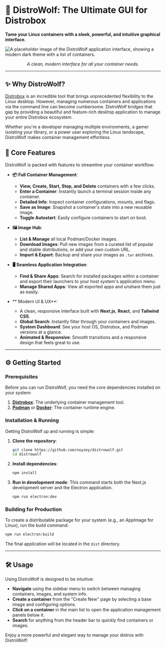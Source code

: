 
# 🐺 DistroWolf: The Ultimate GUI for Distrobox

**Tame your Linux containers with a sleek, powerful, and intuitive graphical interface.**

![A placeholder image of the DistroWolf application interface, showing a modern dark theme with a list of containers.](https://picsum.photos/800/450)
*<p align="center">A clean, modern interface for all your container needs.</p>*

---

## ✨ Why DistroWolf?

[Distrobox](https://distrobox.it/) is an incredible tool that brings unprecedented flexibility to the Linux desktop. However, managing numerous containers and applications via the command line can become cumbersome. DistroWolf bridges that gap by providing a beautiful and feature-rich desktop application to manage your entire Distrobox ecosystem.

Whether you're a developer managing multiple environments, a gamer isolating your library, or a power user exploring the Linux landscape, DistroWolf makes container management effortless.

## 🚀 Core Features

DistroWolf is packed with features to streamline your container workflow:

- **📦 Full Container Management**:
  - **View, Create, Start, Stop, and Delete** containers with a few clicks.
  - **Enter a Container**: Instantly launch a terminal session inside any container.
  - **Detailed Info**: Inspect container configurations, mounts, and flags.
  - **Save as Image**: Snapshot a container's state into a new reusable image.
  - **Toggle Autostart**: Easily configure containers to start on boot.

- **🖼️ Image Hub**:
  - **List & Manage** all local Podman/Docker images.
  - **Download Images**: Pull new images from a curated list of popular and stable distributions, or add your own custom URL.
  - **Import & Export**: Backup and share your images as `.tar` archives.

- **🖥️ Seamless Application Integration**:
  - **Find & Share Apps**: Search for installed packages within a container and export their launchers to your host system's application menu.
  - **Manage Shared Apps**: View all exported apps and unshare them just as easily.

- ** Modern UI & UX**:
  - A clean, responsive interface built with **Next.js**, **React**, and **Tailwind CSS**.
  - **Global Search**: Instantly filter through your containers and images.
  - **System Dashboard**: See your host OS, Distrobox, and Podman versions at a glance.
  - **Animated & Responsive**: Smooth transitions and a responsive design that feels great to use.

---

## ⚙️ Getting Started

### Prerequisites

Before you can run DistroWolf, you need the core dependencies installed on your system:

1.  **[Distrobox](https://distrobox.it/usage/installation/)**: The underlying container management tool.
2.  **[Podman](https://podman.io/docs/installation)** or **[Docker](https://docs.docker.com/engine/install/)**: The container runtime engine.

### Installation & Running

Getting DistroWolf up and running is simple:

1.  **Clone the repository**:
    ```bash
    git clone https://github.com/noyzey/distrowolf.git
    cd distrowolf
    ```

2.  **Install dependencies**:
    ```bash
    npm install
    ```

3.  **Run in development mode**:
    This command starts both the Next.js development server and the Electron application.
    ```bash
    npm run electron:dev
    ```

### Building for Production

To create a distributable package for your system (e.g., an AppImage for Linux), run the build command:

```bash
npm run electron:build
```

The final application will be located in the `dist` directory.

---

## 🛠️ Usage

Using DistroWolf is designed to be intuitive:

- **Navigate** using the sidebar menu to switch between managing containers, images, and system info.
- **Create a container** from the "Create New" page by selecting a base image and configuring options.
- **Click on a container** in the main list to open the application management panels below it.
- **Search** for anything from the header bar to quickly find containers or images.

Enjoy a more powerful and elegant way to manage your distros with DistroWolf!
